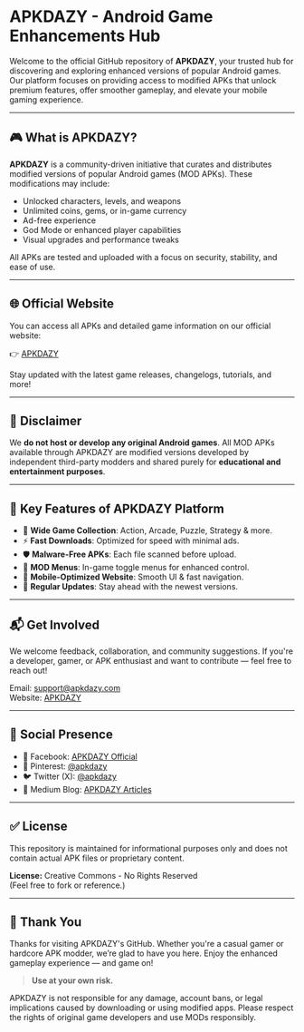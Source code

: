 # APKDAZY - Android Game Enhancements Hub

Welcome to the official GitHub repository of **APKDAZY**, your trusted hub for discovering and exploring enhanced versions of popular Android games. Our platform focuses on providing access to modified APKs that unlock premium features, offer smoother gameplay, and elevate your mobile gaming experience.

---

## 🎮 What is APKDAZY?

**APKDAZY** is a community-driven initiative that curates and distributes modified versions of popular Android games (MOD APKs). These modifications may include:
- Unlocked characters, levels, and weapons
- Unlimited coins, gems, or in-game currency
- Ad-free experience
- God Mode or enhanced player capabilities
- Visual upgrades and performance tweaks

All APKs are tested and uploaded with a focus on security, stability, and ease of use.

---

## 🌐 Official Website

You can access all APKs and detailed game information on our official website:

👉 [APKDAZY](https://apkdazy.com)

Stay updated with the latest game releases, changelogs, tutorials, and more!

---

## 🔐 Disclaimer

We **do not host or develop any original Android games**. All MOD APKs available through APKDAZY are modified versions developed by independent third-party modders and shared purely for **educational and entertainment purposes**.


---

## 🚀 Key Features of APKDAZY Platform

- 🔎 **Wide Game Collection**: Action, Arcade, Puzzle, Strategy & more.
- ⚡ **Fast Downloads**: Optimized for speed with minimal ads.
- 🛡️ **Malware-Free APKs**: Each file scanned before upload.
- 🎯 **MOD Menus**: In-game toggle menus for enhanced control.
- 📱 **Mobile-Optimized Website**: Smooth UI & fast navigation.
- 🔄 **Regular Updates**: Stay ahead with the newest versions.

---

## 📬 Get Involved

We welcome feedback, collaboration, and community suggestions. If you're a developer, gamer, or APK enthusiast and want to contribute — feel free to reach out!

Email: support@apkdazy.com  
Website: [APKDAZY](https://apkdazy.com)

---

## 📢 Social Presence

- 🔗 Facebook: [APKDAZY Official](https://facebook.com/apkdazy)
- 📌 Pinterest: [@apkdazy](https://pinterest.com/apkdazy)
- 🐦 Twitter (X): [@apkdazy](https://x.com/apkdazy)
- 📝 Medium Blog: [APKDAZY Articles](https://medium.com/@apkdazy)

---

## ✅ License

This repository is maintained for informational purposes only and does not contain actual APK files or proprietary content.

**License:** Creative Commons - No Rights Reserved  
(Feel free to fork or reference.)

---

## 🙌 Thank You

Thanks for visiting APKDAZY's GitHub. Whether you're a casual gamer or hardcore APK modder, we’re glad to have you here. Enjoy the enhanced gameplay experience — and game on!

> **Use at your own risk.**  

APKDAZY is not responsible for any damage, account bans, or legal implications caused by downloading or using modified apps. Please respect the rights of original game developers and use MODs responsibly.
